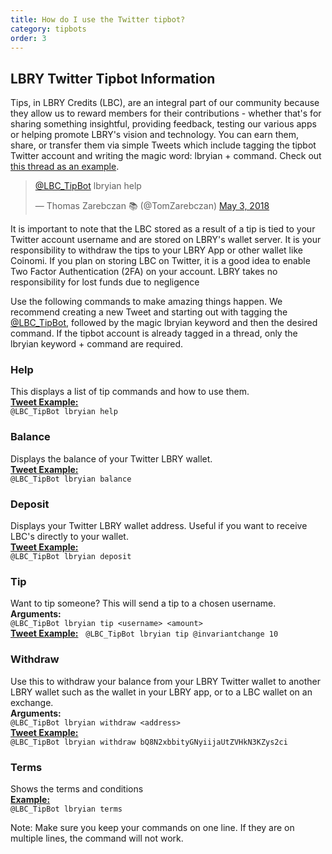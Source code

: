 ```yaml
---
title: How do I use the Twitter tipbot?
category: tipbots
order: 3
---
```


## LBRY Twitter Tipbot Information

Tips, in LBRY Credits (LBC), are an integral part of our community because they allow us to reward members for their contributions - whether that's for sharing something insightful, providing feedback, testing our various apps or helping promote LBRY's vision and technology. You can earn them, share, or transfer them via simple Tweets which include tagging the tipbot Twitter account and writing the magic word: lbryian + command. Check out [this thread as an example](https://twitter.com/TomZarebczan/status/991901394218176512).

<blockquote class="twitter-tweet"><p lang="en" dir="ltr"><a href="https://twitter.com/LBC_TipBot?ref_src=twsrc%5Etfw">@LBC_TipBot</a> lbryian help</p>&mdash; Thomas Zarebczan 📚 (@TomZarebczan) <a href="https://twitter.com/TomZarebczan/status/991901394218176512?ref_src=twsrc%5Etfw">May 3, 2018</a></blockquote> <script async src="https://platform.twitter.com/widgets.js" charset="utf-8"></script>

It is important to note that the LBC stored as a result of a tip is tied to your Twitter account username and are stored on LBRY's wallet server. It is your responsibility to withdraw the tips to your LBRY App or other wallet like Coinomi. If you plan on storing LBC on Twitter, it is a good idea to enable Two Factor Authentication (2FA) on your account. LBRY takes no responsibility for lost funds due to negligence 

Use the following commands to make amazing things happen. We recommend creating a new Tweet and starting out with tagging the [@LBC_TipBot](https://twitter.com/LBC_TipBot), followed by the magic lbryian keyword and then the desired command. If the tipbot account is already tagged in a thread, only the lbryian keyword + command are required.

### Help
This displays a list of tip commands and how to use them.  
[**Tweet Example:**](https://twitter.com/TomZarebczan/status/991901394218176512)  
`@LBC_TipBot lbryian help`

### Balance
Displays the balance of your Twitter LBRY wallet.   
[**Tweet Example:**](https://twitter.com/TomZarebczan/status/990997322820739073)   
`@LBC_TipBot lbryian balance`   

### Deposit
Displays your Twitter LBRY wallet address. Useful if you want to receive LBC's directly to your wallet.   
[**Tweet Example:**](https://twitter.com/jsigwart/status/989915385293029376)   
`@LBC_TipBot lbryian deposit`   

### Tip
Want to tip someone? This will send a tip to a chosen username.  
**Arguments:**  
`@LBC_TipBot lbryian tip <username> <amount>`  
[**Tweet Example:**](https://twitter.com/TomZarebczan/status/991692765036720129)   
`@LBC_TipBot lbryian tip @invariantchange 10` 

### Withdraw
Use this to withdraw your balance from your LBRY Twitter wallet to another LBRY wallet such as the wallet in your LBRY app, or to a LBC wallet on an exchange.   
**Arguments:**   
`@LBC_TipBot lbryian withdraw <address>`      
[**Tweet Example:**](https://twitter.com/TrendsPremium/status/991493692669267968)  
`@LBC_TipBot lbryian withdraw bQ8N2xbbityGNyiijaUtZVHkN3KZys2ci`

### Terms
Shows the terms and conditions  
[**Example:**](https://twitter.com/TomZarebczan/status/989748476811530240)   
`@LBC_TipBot lbryian terms`

Note: Make sure you keep your commands on one line. If they are on multiple lines, the command will not work.
